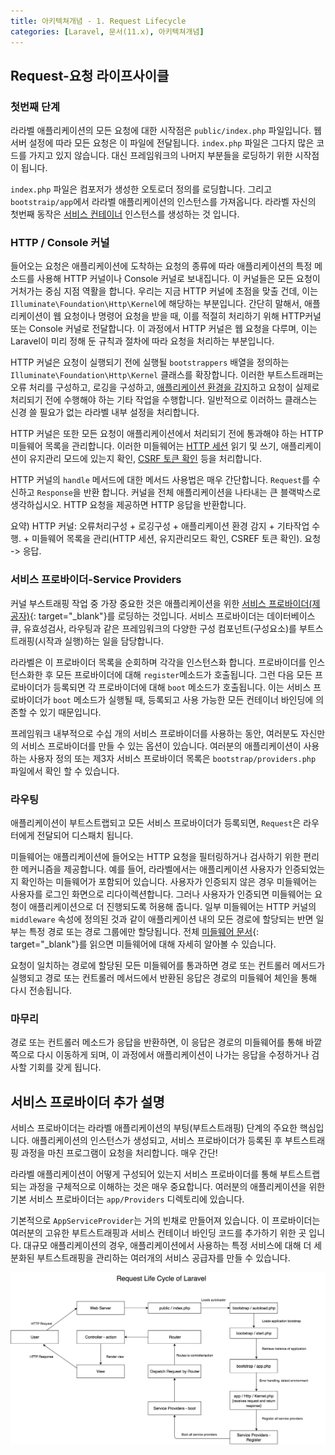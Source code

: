 ```yaml
---
title: 아키텍쳐개념 - 1. Request Lifecycle
categories: [Laravel, 문서(11.x), 아키텍쳐개념]
---
```



## Request-요청 라이프사이클

### 첫번째 단계
라라벨 애플리케이션의 모든 요청에 대한 시작점은 `public/index.php` 파일입니다. 웹서버 설정에 따라 모든 요청은 이 파일에 전달됩니다.
`index.php` 파일은 그다지 많은 코드를 가지고 있지 않습니다. 대신 프레임워크의 나머지 부분들을 로딩하기 위한 시작점이 됩니다.

`index.php` 파일은 컴포저가 생성한 오토로더 정의를 로딩합니다. 그리고 `bootstraip/app`에서 라라벨 애플리케이션의 인스턴스를 가져옵니다. 
라라벨 자신의 첫번째 동작은 <a href="https://laravel.com/docs/11.x/container" target="_blank">서비스 컨테이너</a> 인스턴스를 생성하는 것 입니다.


### HTTP / Console 커널
들어오는 요청은 애플리케이션에 도착하는 요청의 종류에 따라 애플리케이션의 특정 메소드를 사용해 HTTP 커널이나 Console 커널로 보내집니다. 이 커널들은 모든 요청이 거처가는 중심 지점 역활을 합니다.
우리는 지금 HTTP 커널에 초점을 맞출 건데, 이는 `Illuminate\Foundation\Http\Kernel`에 해당하는 부분입니다.
간단히 말해서, 애플리케이션이 웹 요청이나 명령어 요청을 받을 때, 이를 적절히 처리하기 위해 HTTP커널 또는 Console 커널로 전달합니다. 이 과정에서 HTTP 커널은 웹 요청을 다루며, 이는 Laravel이 미리 정해 둔 규칙과 절차에 따라 요청을 처리하는 부분입니다.

HTTP 커널은 요청이 실행되기 전에 실행될 `bootstrappers` 배열을 정의하는 `Illuminate\Foundation\Http\Kernel` 클래스를 확장합니다. 이러한 부트스트래퍼는 오류 처리를 구성하고, 로깅을 구성하고, <a href="https://laravel.com/docs/11.x/configuration#environment-configuration" target="_blank">애플리케이션 환경을 감지</a>하고 요청이 실제로 처리되기 전에 수행해야 하는 기타 작업을 수행합니다. 일반적으로 이러하느 클래스는 신경 쓸 필요가 없는 라라벨 내부 설정을 처리합니다. 

HTTP 커널은 또한 모든 요청이 애플리케이션에서 처리되기 전에 통과해야 하는 HTTP 미들웨어 목록을 관리합니다. 이러한 미들웨어는 <a href="https://laravel.com/docs/11.x/session" _target="blank">HTTP 세션</a> 읽기 및 쓰기, 애플리케이션이 유지관리 모드에 있는지 확인, <a href="https://laravel.com/docs/11.x/csrf" target="_blank">CSRF 토큰 확인</a> 등을 처리합니다. 

HTTP 커널의 `handle` 메서드에 대한 메서드 사용법은 매우 간단합니다. `Request`를 수신하고 `Response`을 반환 합니다. 커널을 전체 애플리케이션을 나타내는 큰 블랙박스로 생각하십시오. HTTP 요청을 제공하면 HTTP 응답을 반환합니다.

요약) HTTP 커널: 오류처리구성 + 로깅구성 + 애플리케이션 환경 감지 + 기타작업 수행. + 미들웨어 목록을 관리(HTTP 세션, 유지관리모드 확인, CSREF 토큰 확인). 
                  요청 -> 응답.


### 서비스 프로바이더-Service Providers
커널 부스트래핑 작업 중 가장 중요한 것은 애플리케이션을 위한 [서비스 프로바이더(제공자)](https://laravel.com/docs/11.x/providers){: target="_blank"}를 로딩하는 것입니다.
서비스 프로바이더는 데이터베이스 큐, 유효성검사, 라우팅과 같은 프레임워크의 다양한 구성 컴포넌트(구성요소)를 부트스트래핑(시작과 실행)하는 일을 담당합니다.

라라벨은 이 프로바이더 목록을 순회하며 각각을 인스턴스화 합니다. 
프로바이더를 인스턴스화한 후 모든 프로바이더에 대해 `register`메소드가 호출됩니다. 
그런 다음 모든 프로바이더가 등록되면 각 프로바이더에 대해 `boot` 메소드가 호출됩니다.
이는 서비스 프로바이더가 `boot` 메소드가 실행될 때, 등록되고 사용 가능한 모든 컨테이너 바인딩에 의존할 수 있기 때문입니다.

프레임워크 내부적으로 수십 개의 서비스 프로바이더를 사용하는 동안, 여러분도 자신만의 서비스 프로바이더를 만들 수 있는 옵션이 있습니다.
여러분의 애플리케이션이 사용하는 사용자 정의 또는 제3자 서비스 프로바이더 목록은 `bootstrap/providers.php` 파일에서 확인 할 수 있습니다.


### 라우팅
애플리케이션이 부트스트랩되고 모든 서비스 프로바이더가 등록되면, `Request`은 라우터에게 전달되어 디스패치 됩니다. 

미들웨어는 애플리케이션에 들어오는 HTTP 요청을 필터링하거나 검사하기 위한 편리한 메커니즘을 제공합니다. 예를 들어, 라라벨에서는 애플리케이션 사용자가 인증되었는지 확인하는 미들웨어가 포함되어 있습니다. 
사용자가 인증되지 않은 경우 미들웨어는 사용자를 로그인 화면으로 리다이렉션합니다. 그러나 사용자가 인증되면 미들웨어는 요청이 애플리케이션으로 더 진행되도록 허용해 줍니다. 
일부 미들웨어는 HTTP 커널의 `middleware` 속성에 정의된 것과 같이 애플리케이션 내의 모든 경로에 할당되는 반면 일부는 특정 경로 또는 경로 그룹에만 할당됩니다. 
전체 [미들웨어 문서](https://laravel.com/docs/11.x/middleware){: target="_blank"}를 읽으면 미들웨어에 대해 자세히 알아볼 수 있습니다.

요청이 일치하는 경로에 할당된 모든 미들웨어를 통과하면 경로 또는 컨트롤러 메서드가 실행되고 경로 또는 컨트롤러 메서드에서 반환된 응답은 경로의 미들웨어 체인을 통해 다시 전송됩니다.


### 마무리
경로 또는 컨트롤러 메소드가 응답을 반환하면, 이 응답은 경로의 미들웨어를 통해 바깥쪽으로 다시 이동하게 되며, 이 과정에서 애플리케이션이 나가는 응답을 수정하거나 검사할 기회를 갖게 됩니다.


## 서비스 프로바이더 추가 설명
서비스 프로바이더는 라라벨 애플리케이션의 부팅(부트스트래핑) 단계의 주요한 핵심입니다. 애플리케이션의 인스턴스가 생성되고, 서비스 프로바이더가 등록된 후 부트스트래핑 과정을 마친 프로그램이 요청을 처리합니다. 매우 간단!

라라벨 애플리케이션이 어떻게 구성되어 있는지 서비스 프로바이더를 통해 부트스트랩되는 과정을 구체적으로 이해하는 것은 매우 중요합니다. 
여러분의 애플리케이션을 위한 기본 서비스 프로바이더는 `app/Providers` 디렉토리에 있습니다.

기본적으로 `AppServiceProvider`는 거의 빈채로 만들어져 있습니다. 이 프로바이더는 여러분의 고유한 부트스트래핑과 서비스 컨테이너 바인딩 코드를 추가하기 위한 곳 입니다. 
대규모 애플리케이션의 경우, 애플리케이션에서 사용하는 특정 서비스에 대해 더 세분화된 부트스트래핑을 관리하는 여러개의 서비스 공급자를 만들 수 있습니다.


![LifeCycle](/imgs/develop/laravel/doc/lifecycle.webp)
